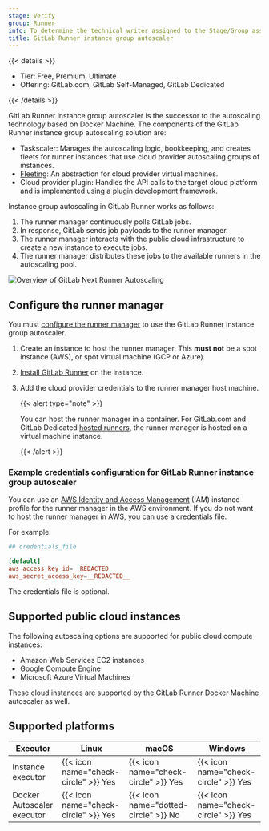```yaml
---
stage: Verify
group: Runner
info: To determine the technical writer assigned to the Stage/Group associated with this page, see https://handbook.gitlab.com/handbook/product/ux/technical-writing/#assignments
title: GitLab Runner instance group autoscaler
---
```


{{< details >}}

- Tier: Free, Premium, Ultimate
- Offering: GitLab.com, GitLab Self-Managed, GitLab Dedicated

{{< /details >}}

GitLab Runner instance group autoscaler is the successor to the autoscaling technology based on Docker Machine. The components of the GitLab Runner instance group autoscaling solution are:

- Taskscaler: Manages the autoscaling logic, bookkeeping, and creates fleets for runner instances that use cloud provider autoscaling groups of instances.
- [Fleeting](../fleet_scaling/fleeting.md): An abstraction for cloud provider virtual machines.
- Cloud provider plugin: Handles the API calls to the target cloud platform and is implemented using a plugin development framework.

Instance group autoscaling in GitLab Runner works as follows:

1. The runner manager continuously polls GitLab jobs.
1. In response, GitLab sends job payloads to the runner manager.
1. The runner manager interacts with the public cloud infrastructure to create a new instance to execute jobs.
1. The runner manager distributes these jobs to the available runners in the autoscaling pool.

![Overview of GitLab Next Runner Autoscaling](img/next-runner-autoscaling-overview.png)

## Configure the runner manager

You must [configure the runner manager](../runner_autoscale/_index.md#configure-the-runner-manager) to use the GitLab Runner instance group autoscaler.

1. Create an instance to host the runner manager. This **must not** be a spot instance (AWS), or spot virtual machine (GCP or Azure).
1. [Install GitLab Runner](../install/linux-repository.md) on the instance.
1. Add the cloud provider credentials to the runner manager host machine.

   {{< alert type="note" >}}

   You can host the runner manager in a container.
   For GitLab.com and GitLab Dedicated [hosted runners](https://docs.gitlab.com/ci/runners/), the runner manager is hosted on a virtual machine instance.

   {{< /alert >}}

### Example credentials configuration for GitLab Runner instance group autoscaler

You can use an [AWS Identity and Access Management](https://docs.aws.amazon.com/IAM/latest/UserGuide/id_roles_use_switch-role-ec2_instance-profiles.html)
(IAM) instance profile for the runner manager in the AWS environment.
If you do not want to host the runner manager in AWS, you can use a credentials file.

For example:

``` toml
## credentials_file

[default]
aws_access_key_id=__REDACTED__
aws_secret_access_key=__REDACTED__
```

The credentials file is optional.

## Supported public cloud instances

The following autoscaling options are supported for public cloud compute instances:

- Amazon Web Services EC2 instances
- Google Compute Engine
- Microsoft Azure Virtual Machines

These cloud instances are supported by the GitLab Runner Docker Machine autoscaler as well.

## Supported platforms

| Executor                   | Linux                                | macOS                                | Windows                              |
|----------------------------|--------------------------------------|--------------------------------------|--------------------------------------|
| Instance executor          | {{< icon name="check-circle" >}} Yes | {{< icon name="check-circle" >}} Yes | {{< icon name="check-circle" >}} Yes |
| Docker Autoscaler executor | {{< icon name="check-circle" >}} Yes | {{< icon name="dotted-circle" >}} No | {{< icon name="check-circle" >}} Yes |
